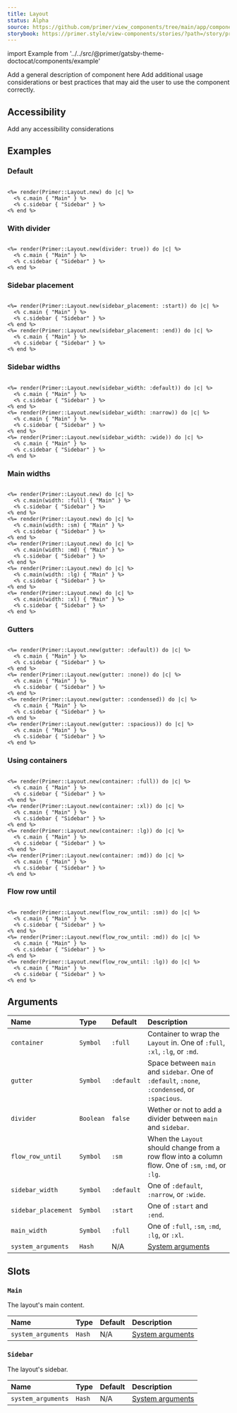 ```yaml
---
title: Layout
status: Alpha
source: https://github.com/primer/view_components/tree/main/app/components/primer/layout.rb
storybook: https://primer.style/view-components/stories/?path=/story/primer-layout-component
---
```


import Example from '../../src/@primer/gatsby-theme-doctocat/components/example'

<!-- Warning: AUTO-GENERATED file, do not edit. Add code comments to your Ruby instead <3 -->

Add a general description of component here
Add additional usage considerations or best practices that may aid the user to use the component correctly.

## Accessibility

Add any accessibility considerations

## Examples

### Default

<Example src="  <div data-view-component='true' class='Layout Layout--sidebarPosition-start'>    <div data-view-component='true' class='Layout-main'>Main</div>        <div data-view-component='true' class='Layout-sidebar'>Sidebar</div></div>" />

```erb

<%= render(Primer::Layout.new) do |c| %>
  <% c.main { "Main" } %>
  <% c.sidebar { "Sidebar" } %>
<% end %>
```

### With divider

<Example src="  <div data-view-component='true' class='Layout Layout--sidebarPosition-start Layout--divided'>    <div data-view-component='true' class='Layout-main'>Main</div>    <div class='Layout-divider'></div>    <div data-view-component='true' class='Layout-sidebar'>Sidebar</div></div>" />

```erb

<%= render(Primer::Layout.new(divider: true)) do |c| %>
  <% c.main { "Main" } %>
  <% c.sidebar { "Sidebar" } %>
<% end %>
```

### Sidebar placement

<Example src="  <div data-view-component='true' class='Layout Layout--sidebarPosition-start'>    <div data-view-component='true' class='Layout-main'>Main</div>        <div data-view-component='true' class='Layout-sidebar'>Sidebar</div></div>  <div data-view-component='true' class='Layout Layout--sidebarPosition-end'>    <div data-view-component='true' class='Layout-main'>Main</div>        <div data-view-component='true' class='Layout-sidebar'>Sidebar</div></div>" />

```erb

<%= render(Primer::Layout.new(sidebar_placement: :start)) do |c| %>
  <% c.main { "Main" } %>
  <% c.sidebar { "Sidebar" } %>
<% end %>
<%= render(Primer::Layout.new(sidebar_placement: :end)) do |c| %>
  <% c.main { "Main" } %>
  <% c.sidebar { "Sidebar" } %>
<% end %>
```

### Sidebar widths

<Example src="  <div data-view-component='true' class='Layout Layout--sidebarPosition-start'>    <div data-view-component='true' class='Layout-main'>Main</div>        <div data-view-component='true' class='Layout-sidebar'>Sidebar</div></div>  <div data-view-component='true' class='Layout Layout--sidebarPosition-start Layout--sidebar-narrow'>    <div data-view-component='true' class='Layout-main'>Main</div>        <div data-view-component='true' class='Layout-sidebar'>Sidebar</div></div>  <div data-view-component='true' class='Layout Layout--sidebarPosition-start Layout--sidebar-wide'>    <div data-view-component='true' class='Layout-main'>Main</div>        <div data-view-component='true' class='Layout-sidebar'>Sidebar</div></div>" />

```erb

<%= render(Primer::Layout.new(sidebar_width: :default)) do |c| %>
  <% c.main { "Main" } %>
  <% c.sidebar { "Sidebar" } %>
<% end %>
<%= render(Primer::Layout.new(sidebar_width: :narrow)) do |c| %>
  <% c.main { "Main" } %>
  <% c.sidebar { "Sidebar" } %>
<% end %>
<%= render(Primer::Layout.new(sidebar_width: :wide)) do |c| %>
  <% c.main { "Main" } %>
  <% c.sidebar { "Sidebar" } %>
<% end %>
```

### Main widths

<Example src="  <div data-view-component='true' class='Layout Layout--sidebarPosition-start'>    <div data-view-component='true' class='Layout-main'>Main</div>        <div data-view-component='true' class='Layout-sidebar'>Sidebar</div></div>  <div data-view-component='true' class='Layout Layout--sidebarPosition-start'>    <div data-view-component='true' class='Layout-main'><div data-view-component='true' class='Layout-main-centered-sm'><div data-view-component='true' class='container-sm'>Main</div></div></div>        <div data-view-component='true' class='Layout-sidebar'>Sidebar</div></div>  <div data-view-component='true' class='Layout Layout--sidebarPosition-start'>    <div data-view-component='true' class='Layout-main'><div data-view-component='true' class='Layout-main-centered-md'><div data-view-component='true' class='container-md'>Main</div></div></div>        <div data-view-component='true' class='Layout-sidebar'>Sidebar</div></div>  <div data-view-component='true' class='Layout Layout--sidebarPosition-start'>    <div data-view-component='true' class='Layout-main'><div data-view-component='true' class='Layout-main-centered-lg'><div data-view-component='true' class='container-lg'>Main</div></div></div>        <div data-view-component='true' class='Layout-sidebar'>Sidebar</div></div>  <div data-view-component='true' class='Layout Layout--sidebarPosition-start'>    <div data-view-component='true' class='Layout-main'><div data-view-component='true' class='Layout-main-centered-xl'><div data-view-component='true' class='container-xl'>Main</div></div></div>        <div data-view-component='true' class='Layout-sidebar'>Sidebar</div></div>" />

```erb

<%= render(Primer::Layout.new) do |c| %>
  <% c.main(width: :full) { "Main" } %>
  <% c.sidebar { "Sidebar" } %>
<% end %>
<%= render(Primer::Layout.new) do |c| %>
  <% c.main(width: :sm) { "Main" } %>
  <% c.sidebar { "Sidebar" } %>
<% end %>
<%= render(Primer::Layout.new) do |c| %>
  <% c.main(width: :md) { "Main" } %>
  <% c.sidebar { "Sidebar" } %>
<% end %>
<%= render(Primer::Layout.new) do |c| %>
  <% c.main(width: :lg) { "Main" } %>
  <% c.sidebar { "Sidebar" } %>
<% end %>
<%= render(Primer::Layout.new) do |c| %>
  <% c.main(width: :xl) { "Main" } %>
  <% c.sidebar { "Sidebar" } %>
<% end %>
```

### Gutters

<Example src="  <div data-view-component='true' class='Layout Layout--sidebarPosition-start'>    <div data-view-component='true' class='Layout-main'>Main</div>        <div data-view-component='true' class='Layout-sidebar'>Sidebar</div></div>  <div data-view-component='true' class='Layout Layout--sidebarPosition-start Layout--gutter-none'>    <div data-view-component='true' class='Layout-main'>Main</div>        <div data-view-component='true' class='Layout-sidebar'>Sidebar</div></div>  <div data-view-component='true' class='Layout Layout--sidebarPosition-start Layout--gutter-condensed'>    <div data-view-component='true' class='Layout-main'>Main</div>        <div data-view-component='true' class='Layout-sidebar'>Sidebar</div></div>  <div data-view-component='true' class='Layout Layout--sidebarPosition-start Layout--gutter-spacious'>    <div data-view-component='true' class='Layout-main'>Main</div>        <div data-view-component='true' class='Layout-sidebar'>Sidebar</div></div>" />

```erb

<%= render(Primer::Layout.new(gutter: :default)) do |c| %>
  <% c.main { "Main" } %>
  <% c.sidebar { "Sidebar" } %>
<% end %>
<%= render(Primer::Layout.new(gutter: :none)) do |c| %>
  <% c.main { "Main" } %>
  <% c.sidebar { "Sidebar" } %>
<% end %>
<%= render(Primer::Layout.new(gutter: :condensed)) do |c| %>
  <% c.main { "Main" } %>
  <% c.sidebar { "Sidebar" } %>
<% end %>
<%= render(Primer::Layout.new(gutter: :spacious)) do |c| %>
  <% c.main { "Main" } %>
  <% c.sidebar { "Sidebar" } %>
<% end %>
```

### Using containers

<Example src="  <div data-view-component='true' class='Layout Layout--sidebarPosition-start'>    <div data-view-component='true' class='Layout-main'>Main</div>        <div data-view-component='true' class='Layout-sidebar'>Sidebar</div></div><div data-view-component='true' class='container-xl'>  <div data-view-component='true' class='Layout Layout--sidebarPosition-start'>    <div data-view-component='true' class='Layout-main'>Main</div>        <div data-view-component='true' class='Layout-sidebar'>Sidebar</div></div></div><div data-view-component='true' class='container-lg'>  <div data-view-component='true' class='Layout Layout--sidebarPosition-start'>    <div data-view-component='true' class='Layout-main'>Main</div>        <div data-view-component='true' class='Layout-sidebar'>Sidebar</div></div></div><div data-view-component='true' class='container-md'>  <div data-view-component='true' class='Layout Layout--sidebarPosition-start'>    <div data-view-component='true' class='Layout-main'>Main</div>        <div data-view-component='true' class='Layout-sidebar'>Sidebar</div></div></div>" />

```erb

<%= render(Primer::Layout.new(container: :full)) do |c| %>
  <% c.main { "Main" } %>
  <% c.sidebar { "Sidebar" } %>
<% end %>
<%= render(Primer::Layout.new(container: :xl)) do |c| %>
  <% c.main { "Main" } %>
  <% c.sidebar { "Sidebar" } %>
<% end %>
<%= render(Primer::Layout.new(container: :lg)) do |c| %>
  <% c.main { "Main" } %>
  <% c.sidebar { "Sidebar" } %>
<% end %>
<%= render(Primer::Layout.new(container: :md)) do |c| %>
  <% c.main { "Main" } %>
  <% c.sidebar { "Sidebar" } %>
<% end %>
```

### Flow row until

<Example src="  <div data-view-component='true' class='Layout Layout--sidebarPosition-start'>    <div data-view-component='true' class='Layout-main'>Main</div>        <div data-view-component='true' class='Layout-sidebar'>Sidebar</div></div>  <div data-view-component='true' class='Layout Layout--sidebarPosition-start Layout--flowRow-until-md'>    <div data-view-component='true' class='Layout-main'>Main</div>        <div data-view-component='true' class='Layout-sidebar'>Sidebar</div></div>  <div data-view-component='true' class='Layout Layout--sidebarPosition-start Layout--flowRow-until-lg'>    <div data-view-component='true' class='Layout-main'>Main</div>        <div data-view-component='true' class='Layout-sidebar'>Sidebar</div></div>" />

```erb

<%= render(Primer::Layout.new(flow_row_until: :sm)) do |c| %>
  <% c.main { "Main" } %>
  <% c.sidebar { "Sidebar" } %>
<% end %>
<%= render(Primer::Layout.new(flow_row_until: :md)) do |c| %>
  <% c.main { "Main" } %>
  <% c.sidebar { "Sidebar" } %>
<% end %>
<%= render(Primer::Layout.new(flow_row_until: :lg)) do |c| %>
  <% c.main { "Main" } %>
  <% c.sidebar { "Sidebar" } %>
<% end %>
```

## Arguments

| Name | Type | Default | Description |
| :- | :- | :- | :- |
| `container` | `Symbol` | `:full` | Container to wrap the `Layout` in. One of `:full`, `:xl`, `:lg`, or `:md`. |
| `gutter` | `Symbol` | `:default` | Space between `main` and `sidebar`. One of `:default`, `:none`, `:condensed`, or `:spacious`. |
| `divider` | `Boolean` | `false` | Wether or not to add a divider between `main` and `sidebar`. |
| `flow_row_until` | `Symbol` | `:sm` | When the `Layout` should change from a row flow into a column flow. One of `:sm`, `:md`, or `:lg`. |
| `sidebar_width` | `Symbol` | `:default` | One of `:default`, `:narrow`, or `:wide`. |
| `sidebar_placement` | `Symbol` | `:start` | One of `:start` and `:end`. |
| `main_width` | `Symbol` | `:full` | One of `:full`, `:sm`, `:md`, `:lg`, or `:xl`. |
| `system_arguments` | `Hash` | N/A | [System arguments](/system-arguments) |

## Slots

### `Main`

The layout's main content.

| Name | Type | Default | Description |
| :- | :- | :- | :- |
| `system_arguments` | `Hash` | N/A | [System arguments](/system-arguments) |

### `Sidebar`

The layout's sidebar.

| Name | Type | Default | Description |
| :- | :- | :- | :- |
| `system_arguments` | `Hash` | N/A | [System arguments](/system-arguments) |
